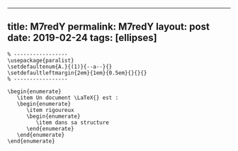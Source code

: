 ---
 title: M7redY
 permalink: M7redY
 layout: post
 date: 2019-02-24
 tags: [ellipses]
 ---

```latex% Dans le préambule
% -----------------
\usepackage{paralist}
\setdefaultenum{A.}{(1)}{--a--}{}
\setdefaultleftmargin{2em}{1em}{0.5em}{}{}{}
% -----------------

\begin{enumerate}
   \item Un document \LaTeX{} est :
   \begin{enumerate}
      \item rigoureux
      \begin{enumerate}
         \item dans sa structure
      \end{enumerate}
   \end{enumerate}
\end{enumerate}
```